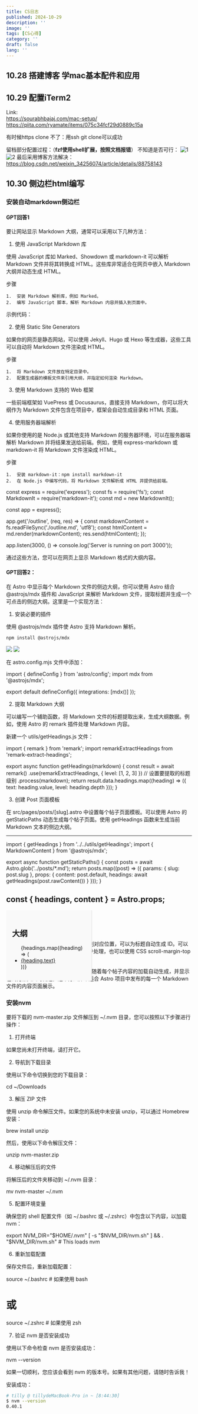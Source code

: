 ```yaml
---
title: CS日志
published: 2024-10-29
description: ''
image: ''
tags: [CS心得]
category: ''
draft: false 
lang: ''
---
```

## 10.28 搭建博客 学mac基本配件和应用
## 10.29 配置iTerm2 
Link:  
https://sourabhbajaj.com/mac-setup/
https://qiita.com/ryamate/items/075c34fcf29d0889c15a

有时候https clone 不了：用ssh git clone可以成功

留档部分配置过程：（**fzf使用shell扩展，按照文档报错**）
不知道是否可行：
![1](/media/17291428769621/1.png)
![2](/media/17291428769621/2.png)
最后采用博客方法解决：
https://blog.csdn.net/weixin_34256074/article/details/88758143

## 10.30 侧边栏html编写

### 安装自动markdown侧边栏
#### GPT回答1
要让网站显示 Markdown 大纲，通常可以采用以下几种方法：

1. 使用 JavaScript Markdown 库

使用 JavaScript 库如 Marked、Showdown 或 markdown-it 可以解析 Markdown 文件并将其转换成 HTML。这些库非常适合在网页中嵌入 Markdown 大纲并动态生成 HTML。

步骤

	1.	安装 Markdown 解析库，例如 Marked。
	2.	编写 JavaScript 脚本，解析 Markdown 内容并插入到页面中。

示例代码：

<!DOCTYPE html>
<html lang="en">
<head>
  <meta charset="UTF-8">
  <title>Markdown Outline</title>
  <script src="https://cdn.jsdelivr.net/npm/marked/marked.min.js"></script>
</head>
<body>
  <div id="content"></div>

  <script>
    // 假设你的 Markdown 内容是一个字符串
    const markdownContent = `
# 大纲标题
## 第一部分
一些内容...
## 第二部分
更多内容...
    `;

    // 将 Markdown 内容转换为 HTML 并插入到页面
    document.getElementById('content').innerHTML = marked.parse(markdownContent);
  </script>
</body>
</html>

2. 使用 Static Site Generators

如果你的网页是静态网站，可以使用 Jekyll、Hugo 或 Hexo 等生成器，这些工具可以自动将 Markdown 文件渲染成 HTML。

步骤

	1.	将 Markdown 文件放在特定目录中。
	2.	配置生成器的模板文件来引用大纲，并指定如何渲染 Markdown。

3. 使用 Markdown 支持的 Web 框架

一些前端框架如 VuePress 或 Docusaurus，直接支持 Markdown，你可以将大纲作为 Markdown 文件包含在项目中，框架会自动生成目录和 HTML 页面。

4. 使用服务器端解析

如果你使用的是 Node.js 或其他支持 Markdown 的服务器环境，可以在服务器端解析 Markdown 并将结果发送给前端。例如，使用 express-markdown 或 markdown-it 将 Markdown 文件渲染成 HTML。

步骤

	1.	安装 markdown-it：npm install markdown-it
	2.	在 Node.js 中编写代码，将 Markdown 文件解析成 HTML 并提供给前端。

const express = require('express');
const fs = require('fs');
const MarkdownIt = require('markdown-it');
const md = new MarkdownIt();

const app = express();

app.get('/outline', (req, res) => {
  const markdownContent = fs.readFileSync('./outline.md', 'utf8');
  const htmlContent = md.render(markdownContent);
  res.send(htmlContent);
});

app.listen(3000, () => console.log('Server is running on port 3000'));

通过这些方法，您可以在网页上显示 Markdown 格式的大纲内容。

#### GPT回答2：
在 Astro 中显示每个 Markdown 文件的侧边大纲，你可以使用 Astro 结合 @astrojs/mdx 插件和 JavaScript 来解析 Markdown 文件，提取标题并生成一个可点击的侧边大纲。这里是一个实现方法：

1. 安装必要的插件

使用 @astrojs/mdx 插件使 Astro 支持 Markdown 解析。
```zsh
npm install @astrojs/mdx
```
![](/img/jurnal/1.png)
![](/img/jurnal/2.png)

在 astro.config.mjs 文件中添加：

import { defineConfig } from 'astro/config';
import mdx from '@astrojs/mdx';

export default defineConfig({
  integrations: [mdx()]
});

2. 提取 Markdown 大纲

可以编写一个辅助函数，将 Markdown 文件的标题提取出来，生成大纲数据。例如，使用 Astro 的 remark 插件处理 Markdown 内容。

新建一个 utils/getHeadings.js 文件：

import { remark } from 'remark';
import remarkExtractHeadings from 'remark-extract-headings';

export async function getHeadings(markdown) {
  const result = await remark()
    .use(remarkExtractHeadings, { level: [1, 2, 3] }) // 设置要提取的标题级别
    .process(markdown);
  return result.data.headings.map((heading) => ({
    text: heading.value,
    level: heading.depth
  }));
}

3. 创建 Post 页面模板

在 src/pages/posts/[slug].astro 中设置每个帖子页面模板。可以使用 Astro 的 getStaticPaths 动态生成每个帖子页面。使用 getHeadings 函数来生成当前 Markdown 文本的侧边大纲。

---
import { getHeadings } from '../../utils/getHeadings';
import { MarkdownContent } from '@astrojs/mdx';

export async function getStaticPaths() {
  const posts = await Astro.glob('../posts/*.md');
  return posts.map((post) => ({
    params: { slug: post.slug },
    props: { content: post.default, headings: await getHeadings(post.rawContent()) }
  }));
}

const { headings, content } = Astro.props;
---

<style>
  /* 简单的样式，用于展示大纲 */
  .sidebar {
    position: fixed;
    width: 200px;
    padding: 1rem;
    background-color: #f9f9f9;
    border-right: 1px solid #ddd;
  }
  .main-content {
    margin-left: 220px;
    padding: 1rem;
  }
</style>

<div class="sidebar">
  <h2>大纲</h2>
  <ul>
    {headings.map((heading) => (
      <li style={`margin-left: ${(heading.level - 1) * 10}px`}>
        <a href={`#${heading.text}`}>{heading.text}</a>
      </li>
    ))}
  </ul>
</div>

<div class="main-content">
  <MarkdownContent content={content} />
</div>

4. Markdown 内容自动生成 ID

为了让每个标题都可以被点击并跳转到对应位置，可以为标题自动生成 ID。可以在 utils/getHeadings.js 中添加这一步处理，也可以使用 CSS scroll-margin-top 让滚动停留在适当位置。

这样，侧边栏的 Markdown 大纲就会随着每个帖子内容的加载自动生成，并显示在浏览器页面的侧边。这个方法非常适合 Astro 项目中发布的每一个 Markdown 文件的内容页面展示。

### 安装nvm
要将下载的 nvm-master.zip 文件解压到 ~/.nvm 目录，您可以按照以下步骤进行操作：

1. 打开终端

如果您尚未打开终端，请打开它。

2. 导航到下载目录

使用以下命令切换到您的下载目录：

cd ~/Downloads

3. 解压 ZIP 文件

使用 unzip 命令解压文件。如果您的系统中未安装 unzip，可以通过 Homebrew 安装：

brew install unzip

然后，使用以下命令解压文件：

unzip nvm-master.zip

4. 移动解压后的文件

将解压后的文件夹移动到 ~/.nvm 目录：

mv nvm-master ~/.nvm

5. 配置环境变量

确保您的 shell 配置文件（如 ~/.bashrc 或 ~/.zshrc）中包含以下内容，以加载 nvm：

export NVM_DIR="$HOME/.nvm"
[ -s "$NVM_DIR/nvm.sh" ] && \. "$NVM_DIR/nvm.sh" # This loads nvm

6. 重新加载配置

保存文件后，重新加载配置：

source ~/.bashrc  # 如果使用 bash
# 或
source ~/.zshrc   # 如果使用 zsh

7. 验证 nvm 是否安装成功

使用以下命令检查 nvm 是否安装成功：

nvm --version

如果一切顺利，您应该会看到 nvm 的版本号。如果有其他问题，请随时告诉我！

安装成功：
```zsh
# tilly @ tillydeMacBook-Pro in ~ [8:44:30]
$ nvm --version
0.40.1
```